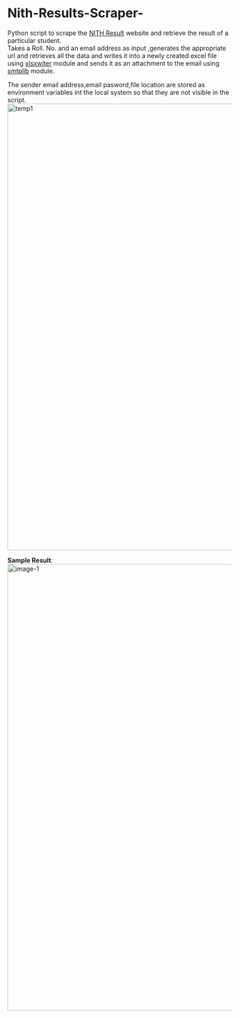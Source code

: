 # Nith-Results-Scraper-
Python script to scrape the [NITH Result](https://nithp.herokuapp.com/result/) website and retrieve the result of a particular student.<br>
Takes a Roll. No. and an email address as input ,generates the appropriate url and retrieves all the data and writes it into a newly created excel file using [xlsxwiter](https://xlsxwriter.readthedocs.io/worksheet.html) module and sends it as an attachment to the email using [smtplib](https://docs.python.org/3/library/smtplib.html) module.<br>

The sender email address,email pasword,file location are stored as environment variables int the local system so that they are not visible in the script.<br>
<img width="1000" alt="temp1" src="https://user-images.githubusercontent.com/76609501/156235700-e5f912a2-8836-48d6-9af4-041fe6f4a491.png">

<b>Sample Result</b>:<br>
<img width="1000" alt="image-1" src="https://user-images.githubusercontent.com/76609501/156234954-0911de57-061e-4c8a-8bc9-318c1f28a138.png">


